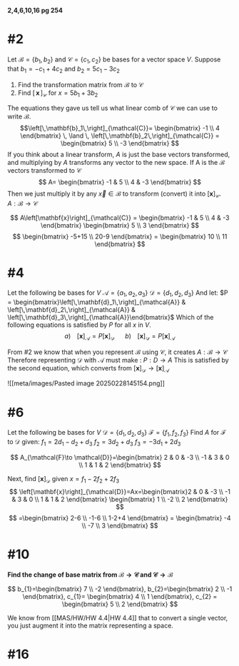 **2,4,6,10,16 pg 254**
# #2

Let $\mathcal{B}=\{ b_{1},b_{2} \}$ and $\mathcal{C} = \{ c_{1},c_{2} \}$ be bases for a vector space $V$. Suppose that $b_{1}=-c_{1}+4c_{2}$ and $b_{2}=5c_1-3c_{2}$
1. Find the transformation matrix from $\mathcal{B}$ to $\mathcal{C}$
2. Find $\left[\,\mathbf{x}\,\right]_{\mathcal{C}}$ for $x=5b_{1}+3b_{2}$

The equations they gave us tell us what linear comb of $\mathcal{C}$ we can use to write $\mathcal{B}$.
$$\left[\,\mathbf{b}_1\,\right]_{\mathcal{C}}= \begin{bmatrix}
-1 \\
4
\end{bmatrix} \, \land \,
\left[\,\mathbf{b}_2\,\right]_{\mathcal{C}} =
\begin{bmatrix}
5 \\
-3
\end{bmatrix}
$$
If you think about a linear transform, $A$ is just the base vectors transformed, and multiplying by $A$ transforms any vector to the new space.
If A is the $\mathcal{B}$ vectors transformed to $\mathcal{C}$
$$
A=
\begin{bmatrix}
-1 & 5 \\
4 & -3
\end{bmatrix}
$$
Then we just multiply it by any   $\vec{x} \in \mathcal{B}$ to transform (convert) it into $\left[\mathbf{x}\right]_{\mathcal{C}}$. 
 $A:\mathcal{B} \to \mathcal{C}$

$$
A\left[\mathbf{x}\right]_{\mathcal{C}} = \begin{bmatrix}
-1 & 5 \\
4 & -3
\end{bmatrix} \begin{bmatrix}
5 \\
3
\end{bmatrix}
$$
$$
\begin{bmatrix}
-5+15 \\
20-9
\end{bmatrix} = \begin{bmatrix}
10 \\
11
\end{bmatrix}
$$

# #4
Let the following be bases for $V$
$\mathcal{A} = \{ a_{1},a_{2},a_{3} \}$
$\mathcal{D} =\{ d_{1},d_{2},d_{3} \}$
And let:
$P = \begin{bmatrix}\left[\,\mathbf{d}_1\,\right]_{\mathcal{A}} & \left[\,\mathbf{d}_2\,\right]_{\mathcal{A}} & \left[\,\mathbf{d}_3\,\right]_{\mathcal{A}}\end{bmatrix}$
Which of the following equations is satisfied by $P$ for all $x$ in $V$.
$$
a)\,\,\,\,\,\,\left
[\mathbf{x}\right]_{\mathcal{A}} = P\left[\mathbf{x}\right]_{\mathcal{D}}
\,\,\,\,\,\,\,\,\,\,
b)\,\,\,\,\,\,
\left[\mathbf{x}\right]_{\mathcal{D}}=P\left[\mathbf{x}\right]_{\mathcal{A}}
$$

From #2 we know that when you represent $\mathcal{B}$ using $\mathcal{C}$, it creates
$A:\mathcal{B}\to \mathcal{C}$
Therefore representing $\mathcal{D}$ with $\mathcal{A}$ must make : 
$P:D\to A$
This is satisfied by the second equation, which converts from $\left[\mathbf{x}\right]_{\mathcal{D}}\to \left[\mathbf{x}\right]_{\mathcal{A}}$

![[meta/images/Pasted image 20250228145154.png]]

# #6
Let the following be bases for $V$
$\mathcal{D} = \left\{ d_{1},d_{2},d_{3} \right\}$
$\mathcal{F} = \left\{ f_{1},f_{2},f_{3} \right\}$
Find $A$ for $\mathcal{F}$ to $\mathcal{D}$ given:
$f_{1}=2d_{1}-d_{2}+d_{3}$
$f_{2} = 3d_{2}+d_{3}$
$f_{3}=-3d_{1}+2d_{3}$

$$
A_{\mathcal{F}\to \mathcal{D}}=\begin{bmatrix}
2 & 0 & -3 \\
-1 & 3 & 0 \\
1 & 1 & 2
\end{bmatrix}
$$

Next, find $\left[\mathbf{x}\right]_{\mathcal{D}}$ given $x=f_{1}-2f_{2}+2f_{3}$
$$
\left[\mathbf{x}\right]_{\mathcal{D}}=Ax=\begin{bmatrix}2 & 0 & -3 \\
-1 & 3 & 0 \\
1 & 1 & 2
\end{bmatrix} \begin{bmatrix}
1 \\
-2 \\
2
\end{bmatrix}
$$
$$
=\begin{bmatrix}
2-6 \\
-1-6 \\
1-2+4
\end{bmatrix} = \begin{bmatrix}
-4 \\
-7 \\
3
\end{bmatrix}
$$


# #10
**Find the change of base matrix from $\mathcal{B}\to \mathcal{C}$ and $\mathcal{C} \to \mathcal{B}$**

$$
b_{1}=\begin{bmatrix}
7 \\
-2
\end{bmatrix},
b_{2}=\begin{bmatrix}
2 \\
-1
\end{bmatrix},
c_{1}=
\begin{bmatrix}
4 \\
1
\end{bmatrix}, c_{2} = \begin{bmatrix}
5 \\
2
\end{bmatrix}
$$

We know from [[MAS/HW/HW 4.4|HW 4.4]] that to convert a single vector, you just augment it into the matrix representing a space. 

# #16


